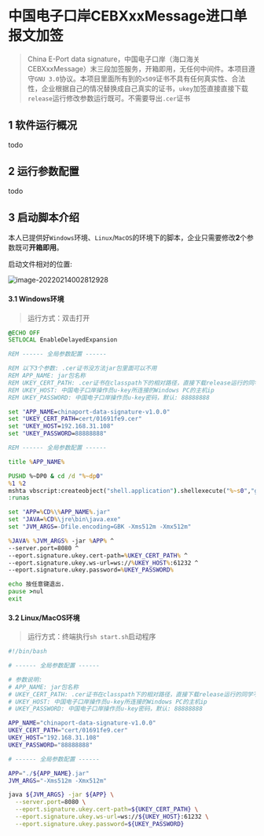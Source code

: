 # 中国电子口岸CEBXxxMessage进口单报文加签

> China E-Port data signature，中国电子口岸（海口海关CEBXxxMessage）末三段加签服务，开箱即用，无任何中间件。本项目遵守`GNU 3.0`协议。本项目里面所有到的`x509`证书不具有任何真实性、合法性，企业根据自己的情况替换成自己真实的证书，`ukey`加签直接直接下载`release`运行修改参数运行既可。不需要导出`.cer`证书



## 1 软件运行概况

todo





## 2 运行参数配置

todo

## 3 启动脚本介绍

本人已提供好`Windows`环境、`Linux`/`MacOS`的环境下的脚本，企业只需要修改**2**个参数既可**开箱即用**。

启动文件相对的位置:

![image-20220214002812928](https://alphahub-test-bucket.oss-cn-shanghai.aliyuncs.com/image/image-20220214002812928.png)

#### 3.1 Windows环境

> 运行方式：双击打开

```bat
@ECHO OFF
SETLOCAL EnableDelayedExpansion

REM ------ 全局参数配置 ------

REM 以下3个参数: .cer证书没方法jar包里面可以不用
REM APP_NAME: jar包名称
REM UKEY_CERT_PATH: .cer证书在classpath下的相对路径，直接下载release运行的同学不需要配置
REM UKEY_HOST: 中国电子口岸操作员u-key所连接的Windows PC的主机ip
REM UKEY_PASSWORD: 中国电子口岸操作员u-key密码，默认: 88888888

set "APP_NAME=chinaport-data-signature-v1.0.0"
set "UKEY_CERT_PATH=cert/01691fe9.cer"
set "UKEY_HOST=192.168.31.108"
set "UKEY_PASSWORD=88888888"

REM ------ 全局参数配置 ------

title %APP_NAME%

PUSHD %~DP0 & cd /d "%~dp0"
%1 %2
mshta vbscript:createobject("shell.application").shellexecute("%~s0","goto :runas","","runas",1)(window.close)&goto :eof
:runas

set "APP=%CD%\%APP_NAME%.jar"
set "JAVA=%CD%\jre\bin\java.exe"
set "JVM_ARGS=-Dfile.encoding=GBK -Xms512m -Xmx512m"

%JAVA% %JVM_ARGS% -jar %APP% ^
--server.port=8080 ^
--eport.signature.ukey.cert-path=%UKEY_CERT_PATH% ^
--eport.signature.ukey.ws-url=ws://%UKEY_HOST%:61232 ^
--eport.signature.ukey.password=%UKEY_PASSWORD%

echo 按任意键退出.
pause >nul
exit
```

#### 3.2 Linux/MacOS环境

> 运行方式：终端执行`sh start.sh`启动程序

```bash
#!/bin/bash

# ------ 全局参数配置 ------

# 参数说明:
# APP_NAME: jar包名称
# UKEY_CERT_PATH: .cer证书在classpath下的相对路径，直接下载release运行的同学不需要配置
# UKEY_HOST: 中国电子口岸操作员u-key所连接的Windows PC的主机ip
# UKEY_PASSWORD: 中国电子口岸操作员u-key密码，默认: 88888888

APP_NAME="chinaport-data-signature-v1.0.0"
UKEY_CERT_PATH="cert/01691fe9.cer"
UKEY_HOST="192.168.31.108"
UKEY_PASSWORD="88888888"

# ------ 全局参数配置 ------

APP="./${APP_NAME}.jar"
JVM_ARGS="-Xms512m -Xmx512m"

java ${JVM_ARGS} -jar ${APP} \
  --server.port=8080 \
  --eport.signature.ukey.cert-path=${UKEY_CERT_PATH} \
  --eport.signature.ukey.ws-url=ws://${UKEY_HOST}:61232 \
  --eport.signature.ukey.password=${UKEY_PASSWORD}
```
